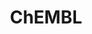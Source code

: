 ---
bigquery: https://console.cloud.google.com/bigquery?p=patents-public-data&d=ebi_chembl&page=dataset
citation: '"The ChEMBL database in 2017." Anna Gaulton, Anne Hersey, Michał Nowotka,
  A Patrícia Bento, Jon Chambers, David Mendez, Prudence Mutowo, Francis Atkinson,
  Louisa J Bellis, Elena Cibrián-Uhalte, Mark Davies, Nathan Dedman, Anneli Karlsson,
  María Paula Magariños, John P Overington, George Papadatos, Ines Smit, Andrew R
  Leach Nucleic acids Research (2017) 45 (Database Issue), D945-D954'
contributors: European Bioinformatics Institute
cost: None
description: ChEMBL Data is a manually curated database of small molecules used in
  drug discovery, including information about existing patented drugs.
documentation: 'schema: https://www.ebi.ac.uk/chembl/db_schema


  '
last_edit: 04/10/2022, 10:59:27
location: https://console.cloud.google.com/marketplace/product/google_patents_public_datasets/chembl
maintained_by: EMBL-EBI, an outstation of European Molecular Biology Laboratory
related_publications: '

  ChEMBL: towards direct deposition of bioassay data.


  Mendez D, Gaulton A, Bento AP, Chambers J, De Veij M, Félix E, Magariños MP, Mosquera
  JF, Mutowo P, Nowotka M, Gordillo-Marañón M, Hunter F, Junco L, Mugumbate G, Rodriguez-Lopez
  M, Atkinson F, Bosc N, Radoux CJ, Segura-Cabrera A, Hersey A, Leach AR.


  — Nucleic Acids Res. 2019; 47(D1):D930-D940. doi: 10.1093/nar/gky1075

  '
schema_fields:
- country
- l5
- parameter_type
- level4_description
- relationship
- tid_fixed
- published_relation
- comments
- parent_type
- ref_type
- title
- cell_name
- acd_most_apka
- level2_description
- mc_tax_id
- mw_freebase
- efo_term
- cx_most_bpka
- hrac_code
- src_description
- data_validity_comment
- updated_on
- ddd_comment
- activity_comment
- result_flag
- standard_relation
- l8
- tid
- mc_organism
- assay_desc
- psa
- qed_weighted
- usan_year
- active_molregno
- canonical_smiles
- hbd
- prodrug
- domain_id
- related_tid
- src_id
- doc_type
- level1_description
- db_source
- efo_id
- aspect
- assay_strain
- chirality
- cl_lincs_id
- cell_ontology_id
- definition
- uo_units
- who_extra
- submission_date
- level4
- cell_source_tax_id
- stem_class
- clo_id
- cx_logd
- active_ingredient
- publication_number
- syn_type
- mesh_id
- domain_description
- disease_efficacy
- patent_expire_date
- delist_flag
- sequence
- as_id
- bto_id
- standard_type
- num_alerts
- oc_id
- mc_target_type
- l4
- targrel_id
- lle
- assay_class_id
- standard_upper_value
- toid
- name
- assay_category
- hbd_lipinski
- le
- level3
- withdrawn_reason
- updated_by
- tbl
- cx_logp
- polymer_flag
- sitecomp_id
- published_value
- applicant_full_name
- relation
- molecular_mechanism
- hrac_class_id
- warning_type
- sei
- warning_class
- homologue
- species_group_flag
- upper_value
- alogp
- annotation
- component_id
- nda_type
- patent_id
- binding_site_comment
- journal
- helm_notation
- text_value
- biocomp_id
- mc_target_accession
- class_level
- domain_type
- published_type
- acd_most_bpka
- mutation
- assay_param_id
- stem
- co_stem_id
- rgid
- standard_inchi_key
- black_box_warning
- first_in_class
- organism
- l2
- level3_description
- domain_name
- entity_type
- molecule_type
- first_approval
- doi
- action_type
- drug_record_id
- activity_id
- mw_monoisotopic
- cell_source_organism
- actsm_id
- standard_value
- warning_year
- ddd_id
- compound_name
- bao_format
- cell_id
- withdrawn_year
- ridx
- log_id
- ingredient
- standard_units
- full_molformula
- molecular_species
- cellosaurus_id
- units
- ddd_admr
- drug_substance_flag
- authors
- subgroup
- volume
- chebi_par_id
- approval_date
- ro3_pass
- molfile
- warning_country
- major_class
- entity_id
- acd_logp
- l1
- tissue_id
- atc_code
- trade_name
- full_mwt
- tax_id
- met_conversion
- version
- smid
- standard_text_value
- mol_atc_id
- source_domain_id
- curation_comment
- record_id
- met_comment
- compd_id
- num_lipinski_ro5_violations
- src_compound_id
- bao_id
- pref_name
- predbind_id
- pchembl_value
- frac_code
- innovator_company
- cpd_str_alert_id
- value
- protein_class_desc
- enzyme_tid
- ap_id
- level5
- mechanism_of_action
- warning_description
- research_stem
- caloha_id
- usan_stem_id
- site_id
- ref_id
- confidence_score
- metref_id
- res_stem_id
- curated_by
- bei
- mol_frac_id
- description
- topical
- molsyn_id
- mc_target_name
- normal_range_min
- alert_id
- drugind_id
- confidence
- irac_code
- protein_class_id
- assay_type
- aromatic_rings
- irac_class_id
- num_ro5_violations
- structure_type
- sequence_md5sum
- withdrawn_class
- strength
- standard_inchi
- parent_go_id
- warnref_id
- compound_key
- hba_lipinski
- withdrawn_country
- comp_class_id
- parameter_value
- src_assay_id
- indref_id
- normal_range_max
- acd_logd
- component_synonym
- indication_class
- who_name
- company
- standard_flag
- start_position
- comp_go_id
- alert_set_id
- availability_type
- set_name
- label
- prediction_method
- pathway_key
- mechanism_comment
- path
- metabolite_record_id
- assay_cell_type
- cell_description
- hba
- accession
- heavy_atoms
- drug_product_flag
- product_id
- compsyn_id
- frac_class_id
- alert_name
- withdrawn_flag
- aidx
- smarts
- synonyms
- inorganic_flag
- max_phase_for_ind
- protclasssyn_id
- pubmed_id
- dosage_form
- assay_source
- relationship_type
- class_type
- protein_class_synonym
- variant_id
- direct_interaction
- type
- chembl_id
- mecref_id
- rtb
- substrate_record_id
- target_desc
- isoform
- end_position
- max_phase
- parenteral
- met_id
- site_name
- first_page
- prod_pat_id
- pathway_id
- assay_id
- issue
- selectivity_comment
- downgraded
- potential_duplicate
- formulation_id
- usan_stem
- parent_id
- targcomp_id
- component_type
- assay_tax_id
- source
- patent_use_code
- mec_id
- ad_type
- level1
- status
- dosed_ingredient
- job_id
- assay_test_type
- cx_most_apka
- target_type
- warning_id
- ddd_value
- assay_subcellular_fraction
- previous_company
- route
- cidx
- natural_product
- molregno
- mesh_heading
- doc_id
- ass_cls_map_id
- cell_source_tissue
- usan_stem_definition
- patent_no
- oral
- activity_count
- last_active
- last_page
- site_residues
- assay_tissue
- uberon_id
- year
- usan_substem
- relationship_desc
- target_mapping
- creation_date
- therapeutic_flag
- published_units
- level2
- orig_description
- parent_molregno
- assay_organism
- bao_endpoint
- mol_hrac_id
- go_id
- mol_irac_id
- ddd_units
- ref_url
- enzyme_name
- idx
- l6
- std_act_id
- l3
- abstract
- short_name
- src_short_name
- priority
- qudt_units
- stat
- l7
- db_version
shortname: chembl
tags:
- biotechnology
- health
- chemical
- bioinformatics
- medical
terms_of_use: CC BY-SA 3.0
title: ChEMBL
uuid: e232a192-965c-4ec9-904c-155b6dfe56c5
---